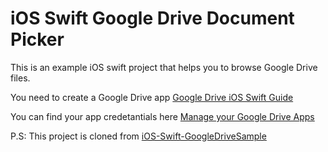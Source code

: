 # iOS Swift Google Drive Document Picker
This is an example iOS swift project that helps you to browse Google Drive files.

You need to create a Google Drive app 
<a href="https://developers.google.com/drive/ios/quickstart?ver=swift">Google Drive iOS Swift Guide</a>

You can find your app credetantials here
<a href="https://console.developers.google.com/flows/enableapi?apiid=drive">Manage your Google Drive Apps</a>


P.S: This project is cloned from <a href="https://github.com/baby03201/iOS-Swift-GoogleDriveSample">iOS-Swift-GoogleDriveSample</a>